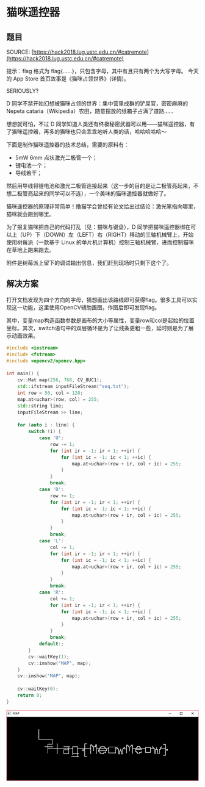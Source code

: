 # 猫咪遥控器

## 题目
SOURCE: [https://hack2018.lug.ustc.edu.cn/#catremote](https://hack2018.lug.ustc.edu.cn/#catremote)

提示：flag 格式为 flag{......}，只包含字母，其中有且只有两个为大写字母。
今天的 App Store 首页故事是《猫咪占领世界》(详情)。

SERIOUSLY?

D 同学不禁开始幻想被猫咪占领的世界：集中营里成群的铲屎官，密密麻麻的 Nepeta cataria（Wikipedia）农田，随意摆放的纸箱子占满了道路……

想想就可怕，不过 D 同学知道人类还有终极秘密武器可以用——猫咪遥控器，有了猫咪遥控器，再多的猫咪也只会乖乖地听人类的话，哈哈哈哈哈～

下面是制作猫咪遥控器的技术总结，需要的原料有：

+ 5mW 6mm 点状激光二极管一个；
+ 锂电池一个；
+ 导线若干；

然后用导线将锂电池和激光二极管连接起来（这一步的目的是让二极管亮起来，不想二极管亮起来的同学可以不连），一个美味的猫咪遥控器就做好了。

猫咪遥控器的原理非常简单！撸猫学会曾经有论文给出过结论：激光笔指向哪里，猫咪就会跑到哪里。

为了报复猫咪把自己的代码打乱（见：猫咪与键盘），D 同学把猫咪遥控器绑在可以上（UP）下（DOWN）左（LEFT）右（RIGHT）移动的三轴机械臂上，开始使用树莓派（一款基于 Linux 的单片机计算机）控制三轴机械臂，进而控制猫咪在草地上跑来跑去。

附件是树莓派上留下的调试输出信息，我们赶到现场时只剩下这个了。

## 解决方案
打开文档发现为四个方向的字母，猜想画出该路线即可获得flag。很多工具可以实现这一功能，这里使用OpenCV辅助画图，作图后即可发现flag。

其中，变量map构造函数参数是画布的大小等属性，变量row和col是起始的位置坐标。其次，switch语句中的双层循环是为了让线条更粗一些，延时则是为了展示动画效果。

``` cpp
#include <iostream>
#include <fstream>
#include <opencv2/opencv.hpp>

int main() {
    cv::Mat map(256, 768, CV_8UC1);
    std::ifstream inputFileStream("seq.txt");
    int row = 50, col = 128;
    map.at<uchar>(row, col) = 255;
    std::string line;
    inputFileStream >> line;

    for (auto i : line) {
        switch (i) {
            case 'U':
                row -= 1;
                for (int ir = -1; ir < 1; ++ir) {
                    for (int ic = -1; ic < 1; ++ic) {
                        map.at<uchar>(row + ir, col + ic) = 255;
                    }
                }
                break;
            case 'D':
                row += 1;
                for (int ir = -1; ir < 1; ++ir) {
                    for (int ic = -1; ic < 1; ++ic) {
                        map.at<uchar>(row + ir, col + ic) = 255;
                    }
                }
                break;
            case 'L':
                col -= 1;
                for (int ir = -1; ir < 1; ++ir) {
                    for (int ic = -1; ic < 1; ++ic) {
                        map.at<uchar>(row + ir, col + ic) = 255;
                    }
                }
                break;
            case 'R':
                col += 1;
                for (int ir = -1; ir < 1; ++ir) {
                    for (int ic = -1; ic < 1; ++ic) {
                        map.at<uchar>(row + ir, col + ic) = 255;
                    }
                }
                break;
            default:;
        }
        cv::waitKey(1);
        cv::imshow("MAP", map);
    }
    cv::imshow("MAP", map);

    cv::waitKey(0);
    return 0;
}

```
![CAT-REMOTE](./img/CAT-REMOTE.png)

